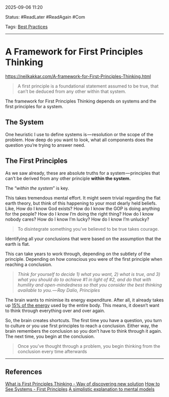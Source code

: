 
2025-09-06 11:20

Status: #ReadLater #ReadAgain #Com

Tags: [Best Practices](3%20-%20Tags/Best%20Practices.md) 

---
# A Framework for First Principles Thinking
https://neilkakkar.com/A-framework-for-First-Principles-Thinking.html

> A first principle is a foundational statement assumed to be true, that can’t be deduced from any other within that system.

The framework for First Principles Thinking depends on systems and the first principles for a system.

## The System

One heuristic I use to define systems is — resolution or the scope of the problem. How deep do you want to look, what all components does the question you’re trying to answer need.


## The First Principles

As we saw already, these are absolute truths for a system — principles that can’t be derived from any other principle **within the system.**

The “_within the system_” is key.

This takes tremendous mental effort. It might seem trivial regarding the flat earth theory, but think of this happening to your most dearly held beliefs. Like, How do I know God exists? How do I know the GOP is doing anything for the people? How do I know I’m doing the right thing? How do I know nobody cares? How do I know I’m lucky? How do I know I’m unlucky?

> To disintegrate something you’ve believed to be true takes courage.

Identifying all your conclusions that were based on the assumption that the earth is flat.

This can take years to work through, depending on the subtlety of the principle. Depending on how conscious you were of the first principle when reaching a conclusion.

> _Think for yourself to decide 1) what you want, 2) what is true, and 3) what you should do to achieve #1 in light of #2, and do that with humility and open-mindedness so that you consider the best thinking available to you. — Ray Dalio, Principles_

The brain wants to minimise its energy expenditure. After all, it already takes up [15% of the energy](https://www.ncbi.nlm.nih.gov/pubmed/3516137) used by the entire body. This means, it doesn’t want to think through everything over and over again.

So, the brain creates shortcuts. The first time you have a question, you turn to culture or you use first principles to reach a conclusion. Either way, the brain remembers the conclusion so you don’t have to think through it again. The next time, you begin at the conclusion.

> Once you’ve thought through a problem, you begin thinking from the conclusion every time afterwards





---
## References

[What is First Principles Thinking - Way of discovering new solution](2%20-%20Source%20Material/Articles/What%20is%20First%20Principles%20Thinking%20-%20Way%20of%20discovering%20new%20solution.md)
[How to See Systems - First Principles](2%20-%20Source%20Material/Articles/How%20to%20See%20Systems%20-%20First%20Principles.md)
[A simplistic explanation to mental models](2%20-%20Source%20Material/Articles/A%20simplistic%20explanation%20to%20mental%20models.md)